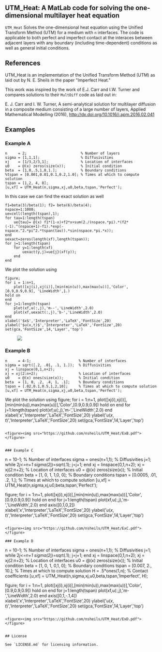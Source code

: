 ## UTM_Heat: A MatLab code for solving the one-dimensional multilayer heat equation

``UTM_Heat`` Solves the one-dimensional heat equation using the Unified Transform Method (UTM) for a medium with `n` interfaces.  The code is applicable to both perfect and imperfect contact at the interaces between adjacent layers with any boundary (including time-dependent) conditions as well as general initial conditions.


## References
UTM_Heat is an implementation of the Unified Transform Method (UTM) as
laid out by N. E. Sheils in the paper "Imperfect Heat."

This work was inspired by the work of E.J. Carr and I.W. Turner and compares solutions to their ``MultDiff`` code as laid out in:

E. J. Carr and I. W. Turner, A semi-analytical solution for multilayer diffusion in a 
composite medium consisting of a large number of layers, Applied Mathematical Modelling (2016), 
http://dx.doi.org/10.1016/j.apm.2016.02.041


## Examples

### Example A
```
n     = 2;                         % Number of layers
sigma = [1,1,1];                   % Diffusivities 
xj    = [1/3,2/3,1];               % Location of interfaces
u0    = @(x) zeros(size(x));       % Initial condition
beta  = [1,0,.5,1,0,1.];           % Boundary conditions
%tspan = [0.001,0.01,0.1,0.2,1.0]; % Times at which to compute solution
tspan = [1,2, 4, 8];
[u,xf] = UTM_Heat(n,sigma,xj,u0,beta,tspan,'Perfect');
```

In this case we can find the exact solution as well

```
f1=beta(3)/beta(1); f2= beta(6)/beta(4);
nspace=1:1000;
ue=cell(length(tspan),1);
for tau=1:length(tspan)
    ue{tau}= @(x) f1*(1-x)+f2*x+sum(2./(nspace.*pi).*(f2*(-1).^(nspace+1)-f1).*exp(-nspace.^2.*pi^2.*tspan(tau)).*sin(nspace.*pi.*x));
end
uexact=zeros(length(xf),length(tspan));
for j=1:length(tspan)
    for y=1:length(xf)
        uexact(y,j)=ue{j}(xf(y));
    end
end
```

We plot the solution using
```
figure;
for i = 1:n+1,
    plot([xj(i),xj(i)],[min(min(u)),max(max(u))],'Color',[0.9,0.9,0.9], 'LineWidth',1.)
hold on
end
for j=1:length(tspan)
    plot(xf,u(:,j),'m--','LineWidth',2.0)
    plot(xf,uexact(:,j),'b-','LineWidth',2.0)
end
xlabel('$x$','Interpreter','LaTeX','FontSize',20)
ylabel('$u(x,t)$','Interpreter','LaTeX','FontSize',20)
set(gca,'FontSize',14,'Layer','top')
```

<figure><img src="https://github.com/nsheils/UTM_Heat/ExA.pdf"></figure>

### Example B
```
n     = 4-1;                      % Number of interfaces
sigma = sqrt([.2, .01, .1, 1.]);  % Diffusivities 
xj = linspace(0,1,n+2);
xj = xj(2:n+2);                   % Location of interfaces
u0    = @(x) ones(size(x));       % Initial condition
beta  = [1, 0, .2, .4, 1, .1];    % Boundary conditions
tspan = [.02,0.1,0.5,1,2,10];     % Times at which to compute solution
[u,xf] = UTM_Heat(n,sigma,xj,u0,beta,tspan,'Perfect');
```

We plot the solution using
figure;
for i = 1:n+1,
    plot([xj(i),xj(i)],[min(min(u)),max(max(u))],'Color',[0.9,0.9,0.9])
    hold on
end
for j=1:length(tspan)
    plot(xf,u(:,j),'m-','LineWidth',2.0)
end
xlabel('$x$','Interpreter','LaTeX','FontSize',20)
ylabel('$u(x,t)$','Interpreter','LaTeX','FontSize',20)
set(gca,'FontSize',14,'Layer','top')
```

<figure><img src="https://github.com/nsheils/UTM_Heat/ExB.pdf"></figure>


### Example C
```
n     = 10-1;                      % Number of interfaces
sigma = ones(n+1,1);               % Diffusivities 
j=1;
while 2*j<=n+1
    sigma(2*j)=sqrt(.1);
    j=j+1;
end
xj    = linspace(0,1,n+2);
xj    = xj(2:n+2);                % Location of interfaces
u0    = @(x) zeros(size(x));      % Initial condition
beta  = [1, 0, 1, 1,0, 0];        % Boundary conditions
tspan = [0.0005, .01, .2, 1.];    % Times at which to compute solution
[u,xf] = UTM_Heat(n,sigma,xj,u0,beta,tspan,'Perfect');

figure;
for i = 1:n+1,
    plot([xj(i),xj(i)],[min(min(u)),max(max(u))],'Color',[0.9,0.9,0.9])
    hold on
end
for j=1:length(tspan)
    plot(xf,u(:,j),'m-','LineWidth',2.0)
end
axis([0,1,0,2])
xlabel('$x$','Interpreter','LaTeX','FontSize',20)
ylabel('$u(x,t)$','Interpreter','LaTeX','FontSize',20)
set(gca,'FontSize',14,'Layer','top')
```

<figure><img src="https://github.com/nsheils/UTM_Heat/ExC.pdf"></figure>

### Example D
```
n     = 10-1;                      % Number of interfaces
sigma = ones(n+1,1);               % Diffusivities 
j=1;
while 2*j<=n+1
    sigma(2*j)=sqrt(.1);
    j=j+1;
end
xj    = linspace(0,1,n+2);
xj    = xj(2:n+2);                % Location of interfaces
u0    = @(x) zeros(size(x));       % Initial condition
beta  = [1, 0, 1, 0,1, 0];        % Boundary conditions
tspan = [0.007, 2., 10.];         % Times at which to compute solution
H     = .5*ones(1,n);             % Contact coefficients
[u,xf] = UTM_Heat(n,sigma,xj,u0,beta,tspan,'Imperfect', H);

figure;
for i = 1:n+1,
    plot([xj(i),xj(i)],[min(min(u)),max(max(u))],'Color',[0.9,0.9,0.9])
    hold on
end
for j=1:length(tspan)
    plot(xf,u(:,j),'m-','LineWidth',2.0)
end
axis([0,1,-.1,4])
xlabel('$x$','Interpreter','LaTeX','FontSize',20)
ylabel('$u(x,t)$','Interpreter','LaTeX','FontSize',20)
set(gca,'FontSize',14,'Layer','top')
```

<figure><img src="https://github.com/nsheils/UTM_Heat/ExD.pdf"></figure>


## License

See `LICENSE.md` for licensing information.